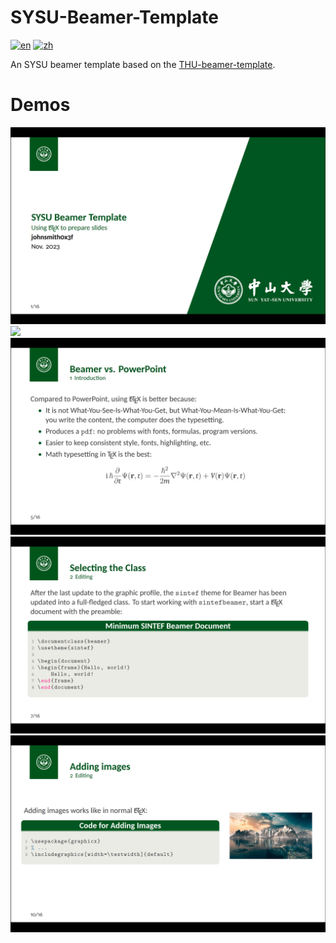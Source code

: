 # SYSU-Beamer-Template

[![en](https://img.shields.io/badge/lang-en-green)](https://github.com/johnsmith0x3f/SYSU-Beamer-Template/blob/main/README.md)
[![zh](https://img.shields.io/badge/lang-zh-red)](https://github.com/johnsmith0x3f/SYSU-Beamer-Template/blob/main/README-zh.md)

An SYSU beamer template based on the [THU-beamer-template](https://github.com/FangWHao/THU-beamer-template).

# Demos

![](demo/titlepage.png)
![](demo/tableofcontent.png)
![](demo/displaymath.png)
![](demo/displaycode.png)
![](demo/displayimage.png)
